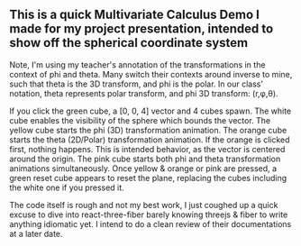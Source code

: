 ## This is a quick Multivariate Calculus Demo I made for my project presentation, intended to show off the spherical coordinate system
Note, I'm using my teacher's annotation of the transformations in the context of phi and theta. Many switch their contexts around inverse to mine, such that theta is the 3D transform, and phi is the polar. In our class' notation, theta represents polar transform, and phi 3D transform: (r,φ,θ).

If you click the green cube, a [0, 0, 4] vector and 4 cubes spawn.
The white cube enables the visibility of the sphere which bounds the vector.
The yellow cube starts the phi (3D) transformation animation.
The orange cube starts the theta (2D/Polar) transformation animation. If the orange is clicked first, nothing happens. This is intended behavior, as the vector is centered around the origin.
The pink cube starts both phi and theta transformation animations simultaneously.
Once yellow & orange or pink are pressed, a green reset cube appears to reset the plane, replacing the cubes including the white one if you pressed it.

The code itself is rough and not my best work, I just coughed up a quick excuse to dive into react-three-fiber barely knowing threejs & fiber to write anything idiomatic yet. I intend to do a clean review of their documentations at a later date.